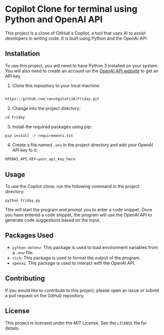 # Copilot Clone for terminal using Python and OpenAI API

This project is a clone of GitHub's Copilot, a tool that uses AI to assist developers in writing code. It is built using Python and the OpenAI API.

## Installation

To use this project, you will need to have Python 3 installed on your system. You will also need to create an account on the [OpenAI API website](https://beta.openai.com/signup/) to get an API key.

1. Clone this repository to your local machine:
```Python

https://github.com/vanshgulati16/Friday.git
```

2. Change into the project directory:
```Python
cd friday
```
3. Install the required packages using pip:
```python
pip install -r requirements.txt
```

4. Create a file named `.env` in the project directory and add your OpenAI API key to it:
```python
OPENAI_API_KEY=your_api_key_here
```

## Usage

To use the Copilot clone, run the following command in the project directory:
```
python friday.py
```
This will start the program and prompt you to enter a code snippet. Once you have entered a code snippet, the program will use the OpenAI API to generate code suggestions based on the input.

## Packages Used

- `python-dotenv`: This package is used to load environment variables from a `.env` file.
- `rich`: This package is used to format the output of the program.
- `openai`: This package is used to interact with the OpenAI API.

## Contributing

If you would like to contribute to this project, please open an issue or submit a pull request on the GitHub repository.

## License

This project is licensed under the MIT License. See the `LICENSE` file for details.








